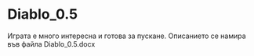 # Diablo_0.5

Играта е много интересна и готова за пускане.
Описанието се намира във файла Diablo_0.5.docx
